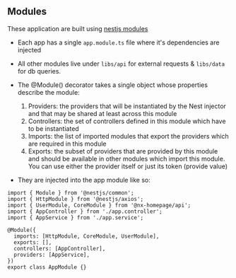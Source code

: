 ## Modules

These application are built using [nestjs modules](https://docs.nestjs.com/modules)

- Each app has a single `app.module.ts` file where it's dependencies are injected
- All other modules live under `libs/api` for external requests & `libs/data` for db queries.
- The @Module() decorator takes a single object whose properties describe the module:

  1. Providers: the providers that will be instantiated by the Nest injector and that may be shared at least across this module
  2. Controllers: the set of controllers defined in this module which have to be instantiated
  3. Imports: the list of imported modules that export the providers which are required in this module
  4. Exports: the subset of providers that are provided by this module and should be available in other modules which import this module. You can use either the provider itself or just its token (provide value)

- They are injected into the app module like so:

```
import { Module } from '@nestjs/common';
import { HttpModule } from '@nestjs/axios';
import { UserModule, CoreModule } from '@nx-homepage/api';
import { AppController } from './app.controller';
import { AppService } from './app.service';

@Module({
  imports: [HttpModule, CoreModule, UserModule],
  exports: [],
  controllers: [AppController],
  providers: [AppService],
})
export class AppModule {}
```
